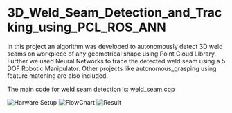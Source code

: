# 3D_Weld_Seam_Detection_and_Tracking_using_PCL_ROS_ANN 
In this project an algorithm was developed to autonomously detect 3D weld seams on workpiece of any geometrical shape using Point Cloud Library. Further we used Neural Networks to trace the detected weld seam using a 5 DOF Robotic Manipulator. Other projects like autonomous_grasping using feature matching are also included.

The main code for weld seam detection is: weld_seam.cpp


![Harware Setup](https://github.com/PatilVrush/3D_Weld_Seam_Detection_and_Tracking_using_PCL_ROS_ANN/blob/master/ex_setup.jpg)
![FlowChart](https://github.com/PatilVrush/3D_Weld_Seam_Detection_and_Tracking_using_PCL_ROS_ANN/blob/master/flowchart.png)
![Result](https://github.com/PatilVrush/3D_Weld_Seam_Detection_and_Tracking_using_PCL_ROS_ANN/blob/master/result_2.png)
